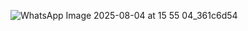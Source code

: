 
![WhatsApp Image 2025-08-04 at 15 55 04_361c6d54](https://github.com/user-attachments/assets/f5aff6b4-60d3-4960-9801-06fb99591846)
